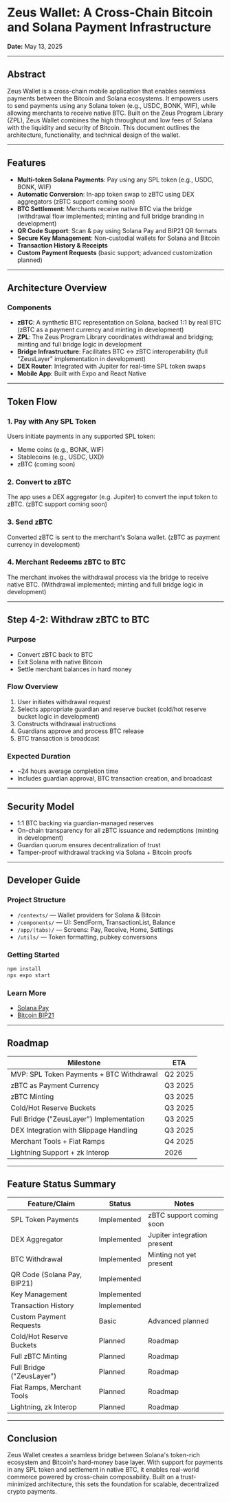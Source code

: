 # Zeus Wallet: A Cross-Chain Bitcoin and Solana Payment Infrastructure

**Date:** May 13, 2025

---

## Abstract

Zeus Wallet is a cross-chain mobile application that enables seamless payments between the Bitcoin and Solana ecosystems. It empowers users to send payments using any Solana token (e.g., USDC, BONK, WIF), while allowing merchants to receive native BTC. Built on the Zeus Program Library (ZPL), Zeus Wallet combines the high throughput and low fees of Solana with the liquidity and security of Bitcoin. This document outlines the architecture, functionality, and technical design of the wallet.

---

## Features

- **Multi-token Solana Payments**: Pay using any SPL token (e.g., USDC, BONK, WIF)
- **Automatic Conversion**: In-app token swap to zBTC using DEX aggregators (zBTC support coming soon)
- **BTC Settlement**: Merchants receive native BTC via the bridge (withdrawal flow implemented; minting and full bridge branding in development)
- **QR Code Support**: Scan & pay using Solana Pay and BIP21 QR formats
- **Secure Key Management**: Non-custodial wallets for Solana and Bitcoin
- **Transaction History & Receipts**
- **Custom Payment Requests** (basic support; advanced customization planned)

---

## Architecture Overview

### Components

- **zBTC**: A synthetic BTC representation on Solana, backed 1:1 by real BTC (zBTC as a payment currency and minting in development)
- **ZPL**: The Zeus Program Library coordinates withdrawal and bridging; minting and full bridge logic in development
- **Bridge Infrastructure**: Facilitates BTC ↔ zBTC interoperability (full "ZeusLayer" implementation in development)
- **DEX Router**: Integrated with Jupiter for real-time SPL token swaps
- **Mobile App**: Built with Expo and React Native

---

## Token Flow

### 1. Pay with Any SPL Token

Users initiate payments in any supported SPL token:
- Meme coins (e.g., BONK, WIF)
- Stablecoins (e.g., USDC, UXD)
- zBTC (coming soon)

### 2. Convert to zBTC

The app uses a DEX aggregator (e.g. Jupiter) to convert the input token to zBTC. (zBTC support coming soon)

### 3. Send zBTC

Converted zBTC is sent to the merchant's Solana wallet. (zBTC as payment currency in development)

### 4. Merchant Redeems zBTC to BTC

The merchant invokes the withdrawal process via the bridge to receive native BTC. (Withdrawal implemented; minting and full bridge logic in development)

---

## Step 4-2: Withdraw zBTC to BTC

### Purpose

- Convert zBTC back to BTC
- Exit Solana with native Bitcoin
- Settle merchant balances in hard money

### Flow Overview

1. User initiates withdrawal request
2. Selects appropriate guardian and reserve bucket (cold/hot reserve bucket logic in development)
3. Constructs withdrawal instructions
4. Guardians approve and process BTC release
5. BTC transaction is broadcast

### Expected Duration

- ~24 hours average completion time
- Includes guardian approval, BTC transaction creation, and broadcast

---

## Security Model

- 1:1 BTC backing via guardian-managed reserves
- On-chain transparency for all zBTC issuance and redemptions (minting in development)
- Guardian quorum ensures decentralization of trust
- Tamper-proof withdrawal tracking via Solana + Bitcoin proofs

---

## Developer Guide

### Project Structure

- `/contexts/` — Wallet providers for Solana & Bitcoin
- `/components/` — UI: SendForm, TransactionList, Balance
- `/app/(tabs)/` — Screens: Pay, Receive, Home, Settings
- `/utils/` — Token formatting, pubkey conversions

### Getting Started

```bash
npm install
npx expo start
```

### Learn More

- [Solana Pay](https://docs.solanapay.com)
- [Bitcoin BIP21](https://github.com/bitcoin/bips/blob/master/bip-0021.mediawiki)

---

## Roadmap

| Milestone | ETA |
|----------|-----|
| MVP: SPL Token Payments + BTC Withdrawal | Q2 2025 |
| zBTC as Payment Currency | Q3 2025 |
| zBTC Minting | Q3 2025 |
| Cold/Hot Reserve Buckets | Q3 2025 |
| Full Bridge ("ZeusLayer") Implementation | Q3 2025 |
| DEX Integration with Slippage Handling | Q3 2025 |
| Merchant Tools + Fiat Ramps | Q4 2025 |
| Lightning Support + zk Interop | 2026 |

---

## Feature Status Summary

| Feature/Claim | Status | Notes |
|---------------|--------|-------|
| SPL Token Payments | Implemented | zBTC support coming soon |
| DEX Aggregator | Implemented | Jupiter integration present |
| BTC Withdrawal | Implemented | Minting not yet present |
| QR Code (Solana Pay, BIP21) | Implemented |  |
| Key Management | Implemented |  |
| Transaction History | Implemented |  |
| Custom Payment Requests | Basic | Advanced planned |
| Cold/Hot Reserve Buckets | Planned | Roadmap |
| Full zBTC Minting | Planned | Roadmap |
| Full Bridge ("ZeusLayer") | Planned | Roadmap |
| Fiat Ramps, Merchant Tools | Planned | Roadmap |
| Lightning, zk Interop | Planned | Roadmap |

---

## Conclusion

Zeus Wallet creates a seamless bridge between Solana's token-rich ecosystem and Bitcoin's hard-money base layer. With support for payments in any SPL token and settlement in native BTC, it enables real-world commerce powered by cross-chain composability. Built on a trust-minimized architecture, this sets the foundation for scalable, decentralized crypto payments.
